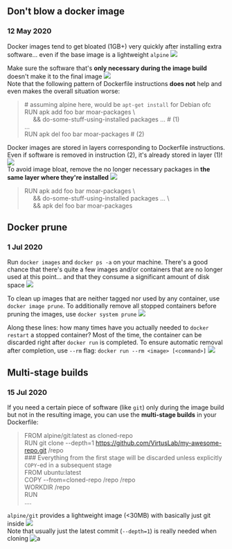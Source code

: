 ## Don't blow a docker image
### 12 May 2020

Docker images tend to get bloated (1GB+) very quickly after
installing extra software... even if the base image is
a lightweight `alpine` ![](blowfish)

Make sure the software that's **only necessary during the image
build** doesn't make it to the final image ![](building_construction) <br/>
Note that the following pattern of Dockerfile instructions **does
not** help and even makes the overall situation worse:

> &#35; assuming alpine here, would be `apt-get install` for Debian ofc <br/>
> RUN apk add foo bar moar-packages \ <br/>
> &nbsp;&nbsp;&nbsp;&nbsp; && do-some-stuff-using-installed packages ... # (1) <br/>
> ... <br/>
> RUN apk del foo bar moar-packages # (2) <br/>

Docker images are stored in layers corresponding to
Dockerfile instructions. Even if software is removed
in instruction (2), it's already stored in layer (1)! ![](fuggg) <br/>
To avoid image bloat, remove the no longer
necessary packages in **the same layer where
they're installed** ![](general-spurdo)

> RUN apk add foo bar moar-packages \ <br/>
> &nbsp;&nbsp;&nbsp;&nbsp; && do-some-stuff-using-installed packages ... \ <br/>
> &nbsp;&nbsp;&nbsp;&nbsp; && apk del foo bar moar-packages <br/>


## Docker prune
### 1 Jul 2020

Run `docker images` and `docker ps -a` on your machine.
There's a good chance that there's quite a few images and/or containers
that are no longer used at this point... and that they consume a significant amount of disk space ![](ups)

To clean up images that are neither tagged nor used by any container, use `docker image prune`.
To additionally remove all stopped containers before pruning the images, use `docker system prune` ![](spurdo-thumbs-up)

Along these lines: how many times have you actually needed to `docker restart` a stopped container?
Most of the time, the container can be discarded right after `docker run` is completed.
To ensure automatic removal after completion, use `--rm` flag: `docker run --rm <image> [<command>]` ![](wastebasket)


## Multi-stage builds
### 15 Jul 2020

If you need a certain piece of software (like `git`) only during the image build
but not in the resulting image, you can use the **multi-stage builds** in your Dockerfile:

> FROM alpine/git:latest as cloned-repo <br/>
> RUN git clone --depth=1 https://github.com/VirtusLab/my-awesome-repo.git /repo <br/>
> &#35;&#35;&#35; Everything from the first stage will be discarded unless explicitly `COPY`-ed in a subsequent stage <br/>
> FROM ubuntu:latest <br/>
> COPY --from=cloned-repo /repo /repo <br/>
> WORKDIR /repo <br/>
> RUN <build command for my-awesome-repo> <br/>
> .... <br/>

`alpine/git` provides a lightweight image (<30MB) with basically just git inside ![](snow_capped_mountain) <br/>
Note that usually just the latest commit (`--depth=1`) is really needed when cloning ![a](meld-parrot)
